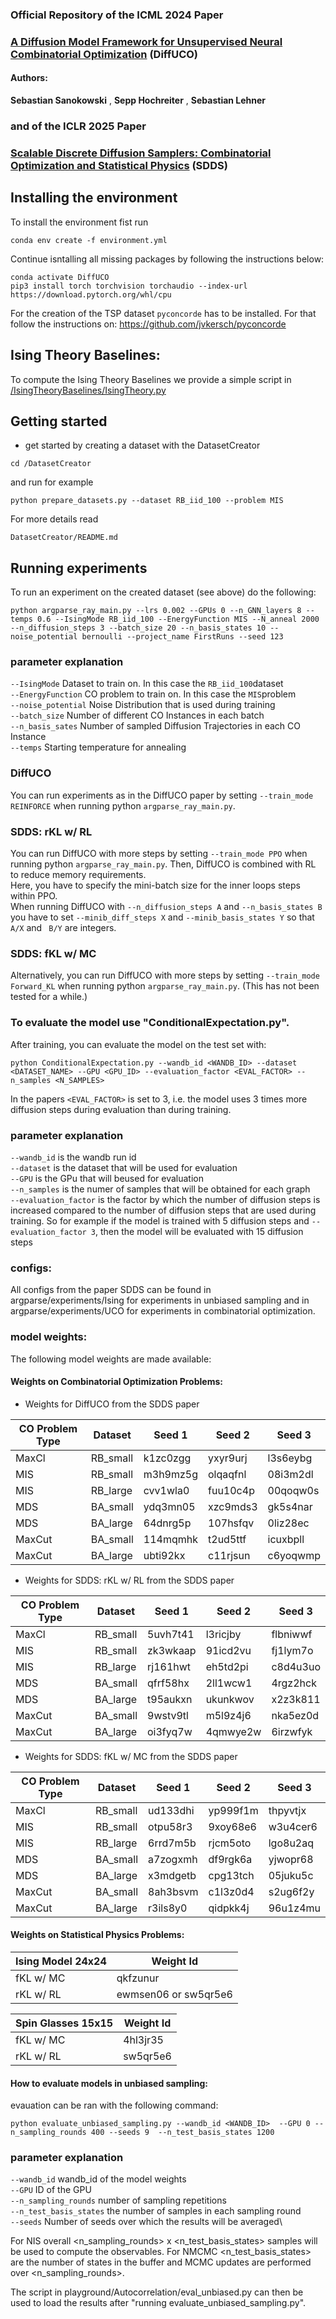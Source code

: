
### **Official Repository of the ICML 2024 Paper**
### **[A Diffusion Model Framework for Unsupervised Neural Combinatorial Optimization](https://arxiv.org/abs/2406.01661)** (DiffUCO)

#### **Authors:**  
 **Sebastian Sanokowski** , **Sepp Hochreiter** , **Sebastian Lehner**

### **and of the ICLR 2025 Paper**
### **[Scalable Discrete Diffusion Samplers: Combinatorial Optimization and Statistical Physics](https://openreview.net/forum?id=peNgxpbdxB)** (SDDS)





## Installing the environment

To install the environment fist run
```
conda env create -f environment.yml
```

Continue isntalling all missing packages by following the instructions below:

```
conda activate DiffUCO
pip3 install torch torchvision torchaudio --index-url https://download.pytorch.org/whl/cpu
```

For the creation of the TSP dataset `pyconcorde` has to be installed.
For that follow the instructions on:
https://github.com/jvkersch/pyconcorde


## Ising Theory Baselines:
To compute the Ising Theory Baselines we provide a simple script in [/IsingTheoryBaselines/IsingTheory.py](/IsingTheoryBaselines/IsingTheory.py)

## Getting started
- get started by creating a dataset with the DatasetCreator
```
cd /DatasetCreator
```
and run for example
```setup
python prepare_datasets.py --dataset RB_iid_100 --problem MIS
```

For more details read
```
DatasetCreator/README.md
```


## Running experiments

To run an experiment on the created dataset (see above) do the following:
```
python argparse_ray_main.py --lrs 0.002 --GPUs 0 --n_GNN_layers 8 --temps 0.6 --IsingMode RB_iid_100 --EnergyFunction MIS --N_anneal 2000 
--n_diffusion_steps 3 --batch_size 20 --n_basis_states 10 --noise_potential bernoulli --project_name FirstRuns --seed 123 
```

### parameter explanation
`--IsingMode` Dataset to train on. In this case the `RB_iid_100`dataset \
`--EnergyFunction` CO problem to train on. In this case the `MIS`problem \
`--noise_potential` Noise Distribution that is used during training \
`--batch_size` Number of different CO Instances in each batch\
`--n_basis_sates` Number of sampled Diffusion Trajectories in each CO Instance\
`--temps` Starting temperature for annealing

### DiffUCO
You can run experiments as in the DiffUCO paper by setting `--train_mode REINFORCE` when running python `argparse_ray_main.py`.


### SDDS: rKL w/ RL
You can run DiffUCO with more steps by setting `--train_mode PPO` when running python `argparse_ray_main.py`.
Then, DiffUCO is combined with RL to reduce memory requirements. \
Here, you have to specify the mini-batch size for the inner loops steps within PPO. \
When running DiffUCO with `--n_diffusion_steps A` and `--n_basis_states B` you have to set `--minib_diff_steps X` and `--minib_basis_states Y` 
so that `A/X` and ` B/Y` are integers.


### SDDS: fKL w/ MC
Alternatively, you can run DiffUCO with more steps by setting `--train_mode Forward_KL` when running python `argparse_ray_main.py`.
(This has not been tested for a while.)


### To evaluate the model use "ConditionalExpectation.py".

After training, you can evaluate the model on the test set with:
```
python ConditionalExpectation.py --wandb_id <WANDB_ID> --dataset <DATASET_NAME> --GPU <GPU_ID> --evaluation_factor <EVAL_FACTOR> --n_samples <N_SAMPLES>
```
In the papers `<EVAL_FACTOR>` is set to 3, i.e. the model uses 3 times more diffusion steps during evaluation than during training.


### parameter explanation
`--wandb_id` is the wandb run id \
`--dataset` is the dataset that will be used for evaluation\
`--GPU` is the GPu that will beused for evaluation \
`--n_samples` is the numer of samples that will be obtained for each graph \
`--evaluation_factor` is the factor by which the number of diffusion steps is increased compared to the number 
of diffusion steps that are used during training. So for example if the model is trained with 5 diffusion steps and 
`--evaluation_factor 3`, then the model will be evaluated with 15 diffusion steps

### configs:

All configs from the paper SDDS can be found in argparse/experiments/Ising for experiments in unbiased sampling and in argparse/experiments/UCO for experiments in combinatorial optimization.

### model weights:
The following model weights are made available:

#### Weights on Combinatorial Optimization Problems:
- Weights for DiffUCO from the SDDS paper


| CO Problem Type | Dataset   | Seed 1     | Seed 2     | Seed 3     |
|-----------------|-----------|------------|------------|------------|
| MaxCl           | RB_small  | k1zc0zgg   | yxyr9urj   | l3s6eybg   |
| MIS             | RB_small  | m3h9mz5g   | olqaqfnl   | 08i3m2dl   |
| MIS             | RB_large  | cvv1wla0   | fuu10c4p   | 00qoqw0s   |
| MDS             | BA_small  | ydq3mn05   | xzc9mds3   | gk5s4nar   |
| MDS             | BA_large  | 64dnrg5p   | 107hsfqv   | 0liz28ec   |
| MaxCut          | BA_small  | 114mqmhk   | t2ud5ttf   | icuxbpll   |
| MaxCut          | BA_large  | ubti92kx   | c11rjsun   | c6yoqwmp   |

- Weights for SDDS: rKL w/ RL from the SDDS paper


| CO Problem Type | Dataset   | Seed 1     | Seed 2     | Seed 3     |
|-----------------|-----------|------------|------------|------------|
| MaxCl           | RB_small  |  5uvh7t41  |  l3ricjby  |   flbniwwf |
| MIS             | RB_small  |  zk3wkaap  |  91icd2vu  |  fj1lym7o  |
| MIS             | RB_large  |  rj161hwt  |  eh5td2pi  |  c8d4u3uo  |
| MDS             | BA_small  |   qfrf58hx |   2ll1wcw1 |  4rgz2hck  |
| MDS             | BA_large  |  t95aukxn  |  ukunkwov  |  x2z3k811  |
| MaxCut          | BA_small  |  9wstv9tl  |   m5l9z4j6 |  nka5ez0d  |
| MaxCut          | BA_large  |  oi3fyq7w  |  4qmwye2w  |  6irzwfyk  |


- Weights for SDDS: fKL w/ MC from the SDDS paper

| CO Problem Type | Dataset   | Seed 1     | Seed 2     | Seed 3     |
|-----------------|-----------|------------|------------|------------|
| MaxCl           | RB_small  |   ud133dhi |  yp999f1m  |  thpyvtjx  |
| MIS             | RB_small  |  otpu58r3  |   9xoy68e6 |  w3u4cer6  |
| MIS             | RB_large  |  6rrd7m5b  |  rjcm5oto  | lgo8u2aq   |
| MDS             | BA_small  |  a7zogxmh  |   df9rgk6a |  yjwopr68  |
| MDS             | BA_large  | x3mdgetb   |  cpg13tch  |   05juku5c |
| MaxCut          | BA_small  |  8ah3bsvm  |   c1l3z0d4 |   s2ug6f2y |
| MaxCut          | BA_large  |  r3ils8y0  |  qidpkk4j  |  96u1z4mu  |

#### Weights on Statistical Physics Problems:

| Ising Model 24x24 | Weight Id  | 
|-----------------|-----------|
| fKL w/ MC         |   qkfzunur |
| rKL w/ RL            |  ewmsen06 or sw5qr5e6  |

| Spin Glasses 15x15   | Weight Id     | 
|-----------------|------------|
| fKL w/ MC   |   4hl3jr35 |
| rKL w/ RL   |  sw5qr5e6  | 


#### How to evaluate models in unbiased sampling:
evauation can be ran with the following command:

```
python evaluate_unbiased_sampling.py --wandb_id <WANDB_ID>  --GPU 0 --n_sampling_rounds 400 --seeds 9  --n_test_basis_states 1200
```

### parameter explanation
`--wandb_id` wandb_id of the model weights \
`--GPU` ID of the GPU \
`--n_sampling_rounds` number of sampling repetitions\
`--n_test_basis_states` the number of samples in each sampling round\
`--seeds` Number of seeds over which the results will be averaged\

For NIS overall <n_sampling_rounds> x <n_test_basis_states> samples will be used to compute the observables.
For NMCMC <n_test_basis_states> are the number of states in the buffer and MCMC updates are performed over <n_sampling_rounds>.

The script in playground/Autocorrelation/eval_unbiased.py can then be used to load the results after "running evaluate_unbiased_sampling.py".


